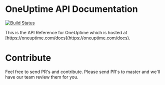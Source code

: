 # OneUptime API Documentation

[![Build Status](https://travis-ci.org/OneUptime/ApiDocs.svg?branch=master)](https://travis-ci.org/OneUptime/ApiDocs)

This is the API Reference for OneUptime which is hosted at [https://oneuptime.com/docs](https://oneuptime.com/docs).

# Contribute

Feel free to send PR's and contribute. Please send PR's to master and we'll have our team review them for you.
